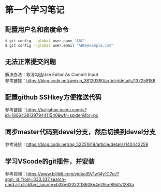 
# 第一个学习笔记

## 配置用户名和密度命令

```bash
$ git config --global user.name "ABC"
$ git config --global user.email "ABC@example.com"
```

## 无法正常提交问题

解决办法：取消勾选Use Editor As Commit Input  
参考链接：https://blog.csdn.net/weixin_38120390/article/details/137259188

## 配置github SSHkey方便推送代码

参考链接：https://baijiahao.baidu.com/s?id=1806438139794411540&wfr=spider&for=pc


## 同步master代码到devel分支，然后切换到devel分支

参考链接：<https://blog.csdn.net/qq_52251819/article/details/140442259>


## 学习VScode的git插件，并安装

参考视频：https://www.bilibili.com/video/BV1w14y1C7oi/?spm_id_from=333.337.search-card.all.click&vd_source=b33e62022ff8608e4e29ce89dfc1283a   

